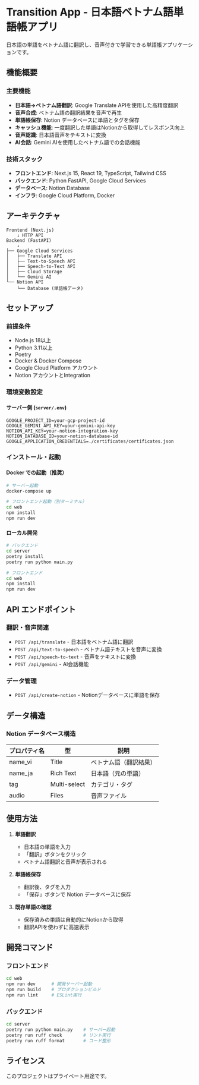 # Transition App - 日本語ベトナム語単語帳アプリ

日本語の単語をベトナム語に翻訳し、音声付きで学習できる単語帳アプリケーションです。

## 機能概要

### 主要機能
- **日本語→ベトナム語翻訳**: Google Translate APIを使用した高精度翻訳
- **音声合成**: ベトナム語の翻訳結果を音声で再生
- **単語帳保存**: Notion データベースに単語とタグを保存
- **キャッシュ機能**: 一度翻訳した単語はNotionから取得してレスポンス向上
- **音声認識**: 日本語音声をテキストに変換
- **AI会話**: Gemini AIを使用したベトナム語での会話機能

### 技術スタック
- **フロントエンド**: Next.js 15, React 19, TypeScript, Tailwind CSS
- **バックエンド**: Python FastAPI, Google Cloud Services
- **データベース**: Notion Database
- **インフラ**: Google Cloud Platform, Docker

## アーキテクチャ

```
Frontend (Next.js)
    ↓ HTTP API
Backend (FastAPI)
    ↓
├── Google Cloud Services
│   ├── Translate API
│   ├── Text-to-Speech API  
│   ├── Speech-to-Text API
│   ├── Cloud Storage
│   └── Gemini AI
└── Notion API
    └── Database (単語帳データ)
```

## セットアップ

### 前提条件
- Node.js 18以上
- Python 3.11以上
- Poetry
- Docker & Docker Compose
- Google Cloud Platform アカウント
- Notion アカウントとIntegration

### 環境変数設定

#### サーバー側 (`server/.env`)
```env
GOOGLE_PROJECT_ID=your-gcp-project-id
GOOGLE_GEMINI_API_KEY=your-gemini-api-key
NOTION_API_KEY=your-notion-integration-key
NOTION_DATABASE_ID=your-notion-database-id
GOOGLE_APPLICATION_CREDENTIALS=./certificates/certificates.json
```

### インストール・起動

#### Docker での起動（推奨）
```bash
# サーバー起動
docker-compose up

# フロントエンド起動（別ターミナル）
cd web
npm install
npm run dev
```

#### ローカル開発
```bash
# バックエンド
cd server
poetry install
poetry run python main.py

# フロントエンド
cd web
npm install
npm run dev
```

## API エンドポイント

### 翻訳・音声関連
- `POST /api/translate` - 日本語をベトナム語に翻訳
- `POST /api/text-to-speech` - ベトナム語テキストを音声に変換
- `POST /api/speech-to-text` - 音声をテキストに変換
- `POST /api/gemini` - AI会話機能

### データ管理
- `POST /api/create-notion` - Notionデータベースに単語を保存

## データ構造

### Notion データベース構造
| プロパティ名 | 型 | 説明 |
|-------------|-----|-----|
| name_vi | Title | ベトナム語（翻訳結果） |
| name_ja | Rich Text | 日本語（元の単語） |
| tag | Multi-select | カテゴリ・タグ |
| audio | Files | 音声ファイル |

## 使用方法

1. **単語翻訳**
   - 日本語の単語を入力
   - 「翻訳」ボタンをクリック
   - ベトナム語翻訳と音声が表示される

2. **単語帳保存** 
   - 翻訳後、タグを入力
   - 「保存」ボタンで Notion データベースに保存

3. **既存単語の確認**
   - 保存済みの単語は自動的にNotionから取得
   - 翻訳APIを使わずに高速表示

## 開発コマンド

### フロントエンド
```bash
cd web
npm run dev      # 開発サーバー起動
npm run build    # プロダクションビルド
npm run lint     # ESLint実行
```

### バックエンド
```bash
cd server
poetry run python main.py    # サーバー起動
poetry run ruff check        # リント実行
poetry run ruff format       # コード整形
```

## ライセンス

このプロジェクトはプライベート用途です。